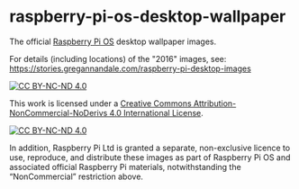 # raspberry-pi-os-desktop-wallpaper

The official [Raspberry Pi OS](https://www.raspberrypi.com/software/operating-systems/) desktop wallpaper images.

For details (including locations) of the "2016" images, see: https://stories.gregannandale.com/raspberry-pi-desktop-images

[![CC BY-NC-ND 4.0][cc-by-nc-nd-shield]][cc-by-nc-nd]

This work is licensed under a
[Creative Commons Attribution-NonCommercial-NoDerivs 4.0 International License][cc-by-nc-nd].

[![CC BY-NC-ND 4.0][cc-by-nc-nd-image]][cc-by-nc-nd]

[cc-by-nc-nd]: http://creativecommons.org/licenses/by-nc-nd/4.0/
[cc-by-nc-nd-image]: https://licensebuttons.net/l/by-nc-nd/4.0/88x31.png
[cc-by-nc-nd-shield]: https://img.shields.io/badge/License-CC%20BY--NC--ND%204.0-lightgrey.svg

In addition, Raspberry Pi Ltd is granted a separate, non-exclusive licence to use, reproduce, and distribute these images as part of Raspberry Pi OS and associated official Raspberry Pi materials, notwithstanding the “NonCommercial” restriction above.
